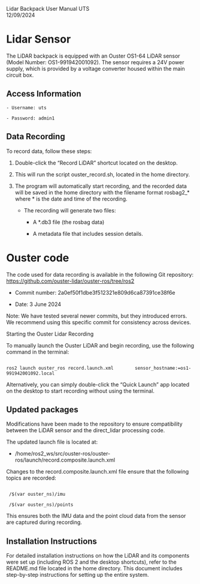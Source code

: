 Lidar Backpack User Manual 
UTS  
12/09/2024 
 

# Lidar Sensor 

The LiDAR backpack is equipped with an Ouster OS1-64 LiDAR sensor (Model Number: OS1-991942001092). The sensor requires a 24V power supply, which is provided by a voltage converter housed within the main circuit box. 

## Access Information 

    - Username: uts 

    - Password: admin1 

     

## Data Recording 

To record data, follow these steps: 

1. Double-click the “Record LiDAR” shortcut located on the desktop. 
2. This will run the script ouster_record.sh, located in the home directory. 
3. The program will automatically start recording, and the recorded data will be saved in the home directory with the filename format rosbag2_* where * is the date and time of the recording. 

    - The recording will generate two files: 

      - A *.db3 file (the rosbag data) 

      - A metadata file that includes session details. 

 

# Ouster code 

The code used for data recording is available in the following Git repository: 
https://github.com/ouster-lidar/ouster-ros/tree/ros2 

 
- Commit number: 2a0ef50f1dbe3f512321e809d6ca87391ce38f6e 

- Date: 3 June 2024 

Note: We have tested several newer commits, but they introduced errors. We recommend using this specific commit for consistency across devices. 

Starting the Ouster Lidar Recording 

To manually launch the Ouster LiDAR and begin recording, use the following command in the terminal: 

``` 

ros2 launch ouster_ros record.launch.xml        sensor_hostname:=os1-991942001092.local 

``` 

Alternatively, you can simply double-click the “Quick Launch” app located on the desktop to start recording without using the terminal. 

 

## Updated packages 

 

Modifications have been made to the repository to ensure compatibility between the LiDAR sensor and the direct_lidar processing code. 
 

The updated launch file is located at: 

- /home/ros2_ws/src/ouster-ros/ouster-ros/launch/record.composite.launch.xml 

 

Changes to the record.composite.launch.xml file ensure that the following topics are recorded: 

``` 

 /$(var ouster_ns)/imu 

 /$(var ouster_ns)/points 

``` 

This ensures both the IMU data and the point cloud data from the sensor are captured during recording. 

## Installation Instructions 

For detailed installation instructions on how the LiDAR and its components were set up (including ROS 2 and the desktop shortcuts), refer to the README.md file located in the home directory. This document includes step-by-step instructions for setting up the entire system. 

 

 
